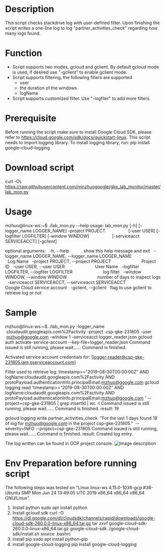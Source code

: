 # Description
This script checks stackdrive log with user-defined filter. 
Upon finishing the script writes a one-line log to log "partner_activities_check" regarding how many logs found.

# Function
* Script supports two modes, gcloud and gclient. By default gcloud mode is used, if desired use "-gclient" to enable gclient mode.
* Script supports filtering, the following filters are supported
  - user
  - the duration of the windows
  - logName
* Script supports customized filter. Use "-logfiler" to add more filters.  

# Prerequisite
Before running the script make sure to install Google Cloud SDK, please refer to https://cloud.google.com/sdk/docs/quickstart-linux.
This script needs to import logging library. To install logging library, run:
            pip install google-cloud-logging 
            

# Download script
curl -OL https://raw.githubusercontent.com/minzhuogoogle/gke_lab_monitor/master/lab_mon.py

# Usage 
mzhuo@linux-ws:~$ ./lab_mon.py --help
usage: lab_mon.py [-h] [-logger_name LOGGER_NAME] -project PROJECT
                  [-user USER] [-logfilter LOGFILTER] [-window WINDOW]
                  [-serviceacct SERVICEACCT] [-gclient]

optional arguments:
  -h, --help            show this help message and exit
  -logger_name LOGGER_NAME, --logger_name LOGGER_NAME
                        Log Name
  -project PROJECT, --project PROJECT
                        Project ID
  -user USER, --user USER
                        User Name
  -logfilter LOGFILTER, --logfiler LOGFILTER
                        log filter
  -window WINDOW, --window WINDOW
                        number of days to inspect logs
  -serviceacct SERVICEACCT, --serviceacct SERVICEACCT
                        Google Cloud service account
  -gclient, --gclient   flag to use gclient to retrieve log or not


# Sample
mzhuo@linux-ws:~$ ./lab_mon.py -logger_name  cloudaudit.googleapis.com%2Factivity -project  csp-gke-231805 -user  mzhuo@google.com -window 1 -serviceacct logger_reader.json
gcloud auth activate-service-account --key-file=logger_reader.json
Command issued is still running, please wait......
Command is finished.

Activated service account credentials for: [logger-reader@csp-gke-231805.iam.gserviceaccount.com]

Filter used to retrieve log: timestamp>="2019-08-30T00:00:00Z" AND logName:cloudaudit.googleapis.com%2Factivity AND protoPayload.authenticationInfo.principalEmail:mzhuo@google.com 
gcloud logging read 'timestamp>="2019-08-30T00:00:00Z" AND logName:cloudaudit.googleapis.com%2Factivity AND protoPayload.authenticationInfo.principalEmail:mzhuo@google.com ' --project=csp-gke-231805 | grep insertId | wc -l
Command issued is still running, please wait......
Command is finished.
result: 19

gcloud logging write partner_activities_check  "For the last 1 days found 19 of log for mzhuo@google.com in the project csp-gke-231805."  --severity=INFO --project=csp-gke-231805
Command issued is still running, please wait......
Command is finished.
result: 
Created log entry.

The log written can be found in GCP project console.
![Image description](link-to-image)

# Env Preparation before running script
The following steps was tested on "Linux linux-ws 4.15.0-1036-gcp #38-Ubuntu SMP Mon Jun 24 13:49:05 UTC 2019 x86_64 x86_64 x86_64 GNU/Linux".
 1. Install python 
    sudo apt install python  
 2. Install gcloud sdk
   curl -O https://dl.google.com/dl/cloudsdk/channels/rapid/downloads/google-cloud-sdk-260.0.0-linux-x86_64.tar.gz
   tar zxvf google-cloud-sdk-260.0.0-linux-x86_64.tar.gz google-cloud-sdk
   ./google-cloud-sdk/install.sh
   source .bashrc
 3. install pip
    sudo apt install python-pip
 4. install  google-cloud-logging
     pip install google-cloud-logging
